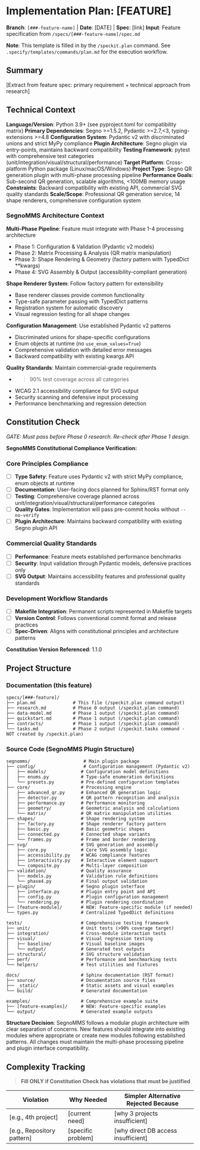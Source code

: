 # Implementation Plan: [FEATURE]

**Branch**: `[###-feature-name]` | **Date**: [DATE] | **Spec**: [link]
**Input**: Feature specification from `/specs/[###-feature-name]/spec.md`

**Note**: This template is filled in by the `/speckit.plan` command. See `.specify/templates/commands/plan.md` for the execution workflow.

## Summary

[Extract from feature spec: primary requirement + technical approach from research]

## Technical Context

**Language/Version**: Python 3.9+ (see pyproject.toml for compatibility matrix)
**Primary Dependencies**: Segno >=1.5.2, Pydantic >=2.7,<3, typing-extensions >=4.8
**Configuration System**: Pydantic v2 with discriminated unions and strict MyPy compliance
**Plugin Architecture**: Segno plugin via entry-points, maintains backward compatibility
**Testing Framework**: pytest with comprehensive test categories (unit/integration/visual/structural/performance)
**Target Platform**: Cross-platform Python package (Linux/macOS/Windows)
**Project Type**: Segno QR generation plugin with multi-phase processing pipeline
**Performance Goals**: Sub-second QR generation, scalable algorithms, <100MB memory usage
**Constraints**: Backward compatibility with existing API, commercial SVG quality standards
**Scale/Scope**: Professional QR generation service, 14 shape renderers, comprehensive configuration system

### SegnoMMS Architecture Context

**Multi-Phase Pipeline**: Feature must integrate with Phase 1-4 processing architecture
- Phase 1: Configuration & Validation (Pydantic v2 models)
- Phase 2: Matrix Processing & Analysis (QR matrix manipulation)
- Phase 3: Shape Rendering & Geometry (factory pattern with TypedDict **kwargs)
- Phase 4: SVG Assembly & Output (accessibility-compliant generation)

**Shape Renderer System**: Follow factory pattern for extensibility
- Base renderer classes provide common functionality
- Type-safe parameter passing with TypedDict patterns
- Registration system for automatic discovery
- Visual regression testing for all shape changes

**Configuration Management**: Use established Pydantic v2 patterns
- Discriminated unions for shape-specific configurations
- Enum objects at runtime (no `use_enum_values=True`)
- Comprehensive validation with detailed error messages
- Backward compatibility with existing kwargs API

**Quality Standards**: Maintain commercial-grade requirements
- >90% test coverage across all categories
- WCAG 2.1 accessibility compliance for SVG output
- Security scanning and defensive input processing
- Performance benchmarking and regression detection

## Constitution Check

*GATE: Must pass before Phase 0 research. Re-check after Phase 1 design.*

**SegnoMMS Constitutional Compliance Verification:**

### Core Principles Compliance
- [ ] **Type Safety**: Feature uses Pydantic v2 with strict MyPy compliance, enum objects at runtime
- [ ] **Documentation**: User-facing docs planned for Sphinx/RST format only
- [ ] **Testing**: Comprehensive coverage planned across unit/integration/visual/structural/performance categories
- [ ] **Quality Gates**: Implementation will pass pre-commit hooks without `--no-verify`
- [ ] **Plugin Architecture**: Maintains backward compatibility with existing Segno plugin API

### Commercial Quality Standards
- [ ] **Performance**: Feature meets established performance benchmarks
- [ ] **Security**: Input validation through Pydantic models, defensive practices only
- [ ] **SVG Output**: Maintains accessibility features and professional quality standards

### Development Workflow Standards
- [ ] **Makefile Integration**: Permanent scripts represented in Makefile targets
- [ ] **Version Control**: Follows conventional commit format and release practices
- [ ] **Spec-Driven**: Aligns with constitutional principles and architecture patterns

**Constitution Version Referenced**: 1.1.0

## Project Structure

### Documentation (this feature)

```text
specs/[###-feature]/
├── plan.md              # This file (/speckit.plan command output)
├── research.md          # Phase 0 output (/speckit.plan command)
├── data-model.md        # Phase 1 output (/speckit.plan command)
├── quickstart.md        # Phase 1 output (/speckit.plan command)
├── contracts/           # Phase 1 output (/speckit.plan command)
└── tasks.md             # Phase 2 output (/speckit.tasks command - NOT created by /speckit.plan)
```

### Source Code (SegnoMMS Plugin Structure)

```text
segnomms/                    # Main plugin package
├── config/                  # Configuration management (Pydantic v2)
│   ├── models/             # Configuration model definitions
│   ├── enums.py            # Type-safe enumeration definitions
│   └── presets.py          # Pre-defined configuration templates
├── core/                   # Processing engine
│   ├── advanced_qr.py      # Enhanced QR generation logic
│   ├── detector.py         # QR pattern recognition and analysis
│   ├── performance.py      # Performance monitoring
│   ├── geometry/           # Geometric analysis and calculations
│   └── matrix/             # QR matrix manipulation utilities
├── shapes/                 # Shape rendering system
│   ├── factory.py          # Shape renderer factory pattern
│   ├── basic.py            # Basic geometric shapes
│   ├── connected.py        # Connected shape variants
│   └── frames.py           # Frame and border rendering
├── svg/                    # SVG generation and assembly
│   ├── core.py             # Core SVG assembly logic
│   ├── accessibility.py    # WCAG compliance features
│   ├── interactivity.py    # Interactive element support
│   └── composite.py        # Multi-layer composition
├── validation/             # Quality assurance
│   ├── models.py           # Validation rule definitions
│   └── phase4.py           # Final output validation
├── plugin/                 # Segno plugin interface
│   ├── interface.py        # Plugin entry point and API
│   ├── config.py           # Plugin configuration management
│   └── rendering.py        # Plugin rendering coordination
├── [feature-module]/       # NEW: Feature-specific module (if needed)
└── types.py                # Centralized TypedDict definitions

tests/                      # Comprehensive testing framework
├── unit/                   # Unit tests (>90% coverage target)
├── integration/            # Cross-module interaction tests
├── visual/                 # Visual regression testing
│   ├── baseline/           # Visual baseline images
│   └── output/             # Generated test outputs
├── structural/             # SVG structure validation
├── perf/                   # Performance and benchmarking tests
└── helpers/                # Test utilities and fixtures

docs/                       # Sphinx documentation (RST format)
├── source/                 # Documentation source files
├── _static/                # Static assets and visual examples
└── build/                  # Generated documentation

examples/                   # Comprehensive example suite
├── [feature-examples]/     # NEW: Feature-specific examples
└── output/                 # Generated example outputs
```

**Structure Decision**: SegnoMMS follows a modular plugin architecture with clear separation of concerns. New features should integrate into existing modules where appropriate or create new modules following established patterns. All changes must maintain the multi-phase processing pipeline and plugin interface compatibility.

## Complexity Tracking

> **Fill ONLY if Constitution Check has violations that must be justified**

| Violation | Why Needed | Simpler Alternative Rejected Because |
|-----------|------------|-------------------------------------|
| [e.g., 4th project] | [current need] | [why 3 projects insufficient] |
| [e.g., Repository pattern] | [specific problem] | [why direct DB access insufficient] |
